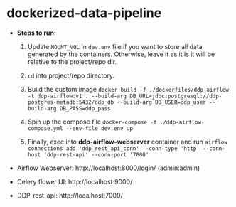 # dockerized-data-pipeline

* <b>Steps to run:</b>

  1. Update `MOUNT_VOL` in `dev.env` file if you want to store all data generated by the containers. 
  Otherwise, leave it as it is it will be relative to the project/repo dir.

  2. `cd` into project/repo directory.

  3. Build the custom image
  `docker build -f ./dockerfiles/ddp-airflow -t ddp-airflow:v1 . --build-arg DB_URL=jdbc:postgresql://ddp-postgres-metadb:5432/ddp_db --build-arg DB_USER=ddp_user --build-arg DB_PASS=ddp_pass`

  4. Spin up the compose file
  `docker-compose -f ./ddp-airflow-compose.yml --env-file dev.env up` 

  5. Finally, 
  exec into <b>ddp-airflow-webserver</b> container and run 
  `airflow connections add 'ddp_rest_api_conn' --conn-type 'http' --conn-host 'ddp-rest-api' --conn-port '7000'`


* Airflow Webserver: http://localhost:8000/login/ (admin:admin)
* Celery flower UI: http://localhost:9000/
* DDP-rest-api: http://localhost:7000/


